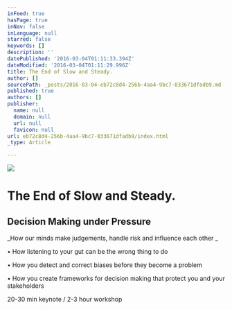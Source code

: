 ```yaml
---
inFeed: true
hasPage: true
inNav: false
inLanguage: null
starred: false
keywords: []
description: ''
datePublished: '2016-03-04T01:11:33.394Z'
dateModified: '2016-03-04T01:11:29.996Z'
title: The End of Slow and Steady.
author: []
sourcePath: _posts/2016-03-04-eb72c8d4-256b-4aa4-9bc7-033671dfadb9.md
published: true
authors: []
publisher:
  name: null
  domain: null
  url: null
  favicon: null
url: eb72c8d4-256b-4aa4-9bc7-033671dfadb9/index.html
_type: Article

---
```

![](https://the-grid-user-content.s3-us-west-2.amazonaws.com/1f3d1c9f-3ac8-4da9-9e16-4fbff037136b.jpg)

# The End of Slow and Steady.

## Decision Making under Pressure

_How our minds make judgements, handle risk and influence each other
_

• How listening to your gut can be the
wrong thing to do

• How you detect and correct biases
before they become a problem

• How you create frameworks for decision making that protect you and
your stakeholders

20-30 min keynote / 2-3 hour workshop